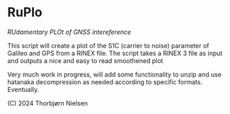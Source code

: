 # RuPlo 

_RUdamentary PLOt of GNSS intereference_

This script will create a plot of the S1C (carrier to noise) parameter of Galileo and GPS from a RINEX file. The script takes a RINEX 3 file as input and outputs a nice and easy to read smoothened plot

Very much work in progress, will add some functionality to unzip and use hatanaka decompression as needed according to specific formats. Eventually.

(C) 2024 Thorbjørn Nielsen
